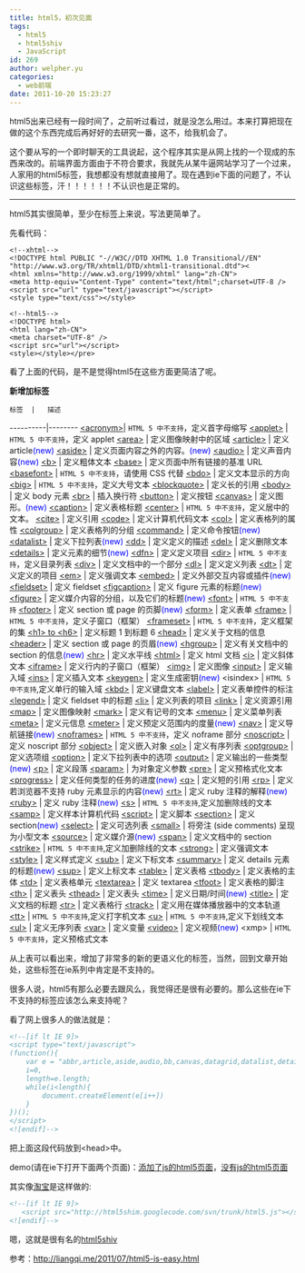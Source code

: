 ```yaml
---
title: html5，初次见面
tags:
  - html5
  - html5shiv
  - JavaScript
id: 269
author: welpher.yu
categories:
  - web前端
date: 2011-10-20 15:23:27
---
```



html5出来已经有一段时间了，之前听过看过，就是没怎么用过。本来打算把现在做的这个东西完成后再好好的去研究一番，这不，给我机会了。

这个要从写的一个即时聊天的工具说起，这个程序其实是从网上找的一个现成的东西来改的。前端界面方面由于不符合要求，我就先从某牛逼网站学习了一个过来，人家用的html5标签，我想都没有想就直接用了。现在遇到ie下面的问题了，不认识这些标签，汗！！！！！！不认识也是正常的。

* * *

html5其实很简单，至少在标签上来说，写法更简单了。

先看代码：

``` html>
<!--xhtml-->
<!DOCTYPE html PUBLIC "-//W3C//DTD XHTML 1.0 Transitional//EN" "http://www.w3.org/TR/xhtml1/DTD/xhtml1-transitional.dtd"><
<html xmlns="http://www.w3.org/1999/xhtml" lang="zh-CN">
<meta http-equiv="Content-Type" content="text/html";charset=UTF-8 />
<script src="url" type="text/javascript"></script>
<style type="text/css"></style>

<!--html5-->
<!DOCTYPE html>
<html lang="zh-CN">
<meta charset="UTF-8" />
<script src="url"></script>
<style></style></pre>
```

看了上面的代码，是不是觉得html5在这些方面更简洁了呢。

**新增加标签**

	标签	|	描述	
----------|--------
[&lt;acronym&gt;](http://www.w3school.com.cn/html5/tag_acronym.asp)| `HTML 5 中不支持`，定义首字母缩写
[&lt;applet&gt;](http://www.w3school.com.cn/html5/tag_applet.asp) | `HTML 5 中不支持`，定义 applet
[&lt;area&gt;](http://www.w3school.com.cn/html5/tag_area.asp) | 定义图像映射中的区域
[&lt;article&gt;](http://www.w3school.com.cn/html5/tag_article.asp) | 定义 article<span style="color: #0000ff;">(new)</span>
[&lt;aside&gt;](http://www.w3school.com.cn/html5/tag_aside.asp) | 定义页面内容之外的内容。<span style="color: #0000ff;">(new)</span>
[&lt;audio&gt;](http://www.w3school.com.cn/html5/tag_audio.asp) | 定义声音内容<span style="color: #0000ff;">(new)</span>
[&lt;b&gt;](http://www.w3school.com.cn/html5/tag_b.asp) | 定义粗体文本
[&lt;base&gt;](http://www.w3school.com.cn/html5/tag_base.asp) | 定义页面中所有链接的基准 URL
[&lt;basefont&gt;](http://www.w3school.com.cn/html5/tag_basefont.asp) | `HTML 5 中不支持`，请使用 CSS 代替
[&lt;bdo&gt;](http://www.w3school.com.cn/html5/tag_bdo.asp) | 定义文本显示的方向
[&lt;big&gt;](http://www.w3school.com.cn/html5/tag_big.asp) | `HTML 5 中不支持`，定义大号文本
[&lt;blockquote&gt;](http://www.w3school.com.cn/html5/tag_blockquote.asp) | 定义长的引用
[&lt;body&gt;](http://www.w3school.com.cn/html5/tag_body.asp) | 定义 body 元素
[&lt;br&gt;](http://www.w3school.com.cn/html5/tag_br.asp) | 插入换行符
[&lt;button&gt;](http://www.w3school.com.cn/html5/tag_button.asp) | 定义按钮
[&lt;canvas&gt;](http://www.w3school.com.cn/html5/tag_canvas.asp) | 定义图形。<span style="color: #0000ff;">(new)</span>
[&lt;caption&gt;](http://www.w3school.com.cn/html5/tag_caption.asp) | 定义表格标题
[&lt;center&gt;](http://www.w3school.com.cn/html5/tag_center.asp) | `HTML 5 中不支持`，定义居中的文本。
[&lt;cite&gt;](http://www.w3school.com.cn/html5/tag_phrase_elements.asp) | 定义引用
[&lt;code&gt;](http://www.w3school.com.cn/html5/tag_phrase_elements.asp) | 定义计算机代码文本
[&lt;col&gt;](http://www.w3school.com.cn/html5/tag_col.asp) | 定义表格列的属性
[&lt;colgroup&gt;](http://www.w3school.com.cn/html5/tag_colgroup.asp) | 定义表格列的分组
[&lt;command&gt;](http://www.w3school.com.cn/html5/tag_command.asp) | 定义命令按钮<span style="color: #0000ff;">(new)</span>
[&lt;datalist&gt;](http://www.w3school.com.cn/html5/tag_datalist.asp) | 定义下拉列表<span style="color: #0000ff;">(new)</span>
[&lt;dd&gt;](http://www.w3school.com.cn/html5/tag_dd.asp) | 定义定义的描述
[&lt;del&gt;](http://www.w3school.com.cn/html5/tag_del.asp) | 定义删除文本
[&lt;details&gt;](http://www.w3school.com.cn/html5/tag_details.asp) | 定义元素的细节<span style="color: #0000ff;">(new)</span>
[&lt;dfn&gt;](http://www.w3school.com.cn/html5/tag_phrase_elements.asp) | 定义定义项目
[&lt;dir&gt;](http://www.w3school.com.cn/html5/tag_dir.asp) | `HTML 5 中不支持`，定义目录列表
[&lt;div&gt;](http://www.w3school.com.cn/html5/tag_div.asp) | 定义文档中的一个部分
[&lt;dl&gt;](http://www.w3school.com.cn/html5/tag_dl.asp) | 定义定义列表
[&lt;dt&gt;](http://www.w3school.com.cn/html5/tag_dt.asp) | 定义定义的项目
[&lt;em&gt;](http://www.w3school.com.cn/html5/tag_phrase_elements.asp) | 定义强调文本
[&lt;embed&gt;](http://www.w3school.com.cn/html5/tag_embed.asp) | 定义外部交互内容或插件<span style="color: #0000ff;">(new)</span>
[&lt;fieldset&gt;](http://www.w3school.com.cn/html5/tag_fieldset.asp) | 定义 fieldset
[&lt;figcaption&gt;](http://www.w3school.com.cn/html5/tag_figcaption.asp) | 定义 figure 元素的标题<span style="color: #0000ff;">(new)</span>
[&lt;figure&gt;](http://www.w3school.com.cn/html5/tag_figure.asp) | 定义媒介内容的分组，以及它们的标题<span style="color: #0000ff;">(new)</span>
[&lt;font&gt;](http://www.w3school.com.cn/html5/tag_font.asp) | `HTML 5 中不支持`
[&lt;footer&gt;](http://www.w3school.com.cn/html5/tag_footer.asp) | 定义 section 或 page 的页脚<span style="color: #0000ff;">(new)</span>
[&lt;form&gt;](http://www.w3school.com.cn/html5/tag_form.asp) | 定义表单
[&lt;frame&gt;](http://www.w3school.com.cn/html5/tag_frame.asp) | `HTML 5 中不支持`，定义子窗口（框架）
[&lt;frameset&gt;](http://www.w3school.com.cn/html5/tag_frameset.asp) | `HTML 5 中不支持`，定义框架的集
[&lt;h1&gt; to &lt;h6&gt;](http://www.w3school.com.cn/html5/tag_hn.asp) | 定义标题 1 到标题 6
[&lt;head&gt;](http://www.w3school.com.cn/html5/tag_head.asp) | 定义关于文档的信息
[&lt;header&gt;](http://www.w3school.com.cn/html5/tag_header.asp) | 定义 section 或 page 的页眉<span style="color: #0000ff;">(new)</span>
[&lt;hgroup&gt;](http://www.w3school.com.cn/html5/tag_hgroup.asp) | 定义有关文档中的 section 的信息<span style="color: #0000ff;">(new)</span>
[&lt;hr&gt;](http://www.w3school.com.cn/html5/tag_hr.asp) | 定义水平线
[&lt;html&gt;](http://www.w3school.com.cn/html5/tag_html.asp) | 定义 html 文档
[&lt;i&gt;](http://www.w3school.com.cn/html5/tag_i.asp) | 定义斜体文本
[&lt;iframe&gt;](http://www.w3school.com.cn/html5/tag_iframe.asp) | 定义行内的子窗口（框架）
[&lt;img&gt;](http://www.w3school.com.cn/html5/tag_img.asp) | 定义图像
[&lt;input&gt;](http://www.w3school.com.cn/html5/tag_input.asp) | 定义输入域
[&lt;ins&gt;](http://www.w3school.com.cn/html5/tag_ins.asp) | 定义插入文本
[&lt;keygen&gt;](http://www.w3school.com.cn/html5/tag_keygen.asp) | 定义生成密钥<span style="color: #0000ff;">(new)</span>
&lt;isindex&gt; | `HTML 5 中不支持`,定义单行的输入域
[&lt;kbd&gt;](http://www.w3school.com.cn/html5/tag_phrase_elements.asp) | 定义键盘文本
[&lt;label&gt;](http://www.w3school.com.cn/html5/tag_label.asp) | 定义表单控件的标注
[&lt;legend&gt;](http://www.w3school.com.cn/html5/tag_legend.asp) | 定义 fieldset 中的标题
[&lt;li&gt;](http://www.w3school.com.cn/html5/tag_li.asp) | 定义列表的项目
[&lt;link&gt;](http://www.w3school.com.cn/html5/tag_link.asp) | 定义资源引用
[&lt;map&gt;](http://www.w3school.com.cn/html5/tag_map.asp) | 定义图像映射
[&lt;mark&gt;](http://www.w3school.com.cn/html5/tag_mark.asp) | 定义有记号的文本
[&lt;menu&gt;](http://www.w3school.com.cn/html5/tag_menu.asp) | 定义菜单列表
[&lt;meta&gt;](http://www.w3school.com.cn/html5/tag_meta.asp) | 定义元信息
[&lt;meter&gt;](http://www.w3school.com.cn/html5/tag_meter.asp) | 定义预定义范围内的度量<span style="color: #0000ff;">(new)</span>
[&lt;nav&gt;](http://www.w3school.com.cn/html5/tag_nav.asp) | 定义导航链接<span style="color: #0000ff;">(new)</span>
[&lt;noframes&gt;](http://www.w3school.com.cn/html5/tag_noframes.asp) | `HTML 5 中不支持`，定义 noframe 部分
[&lt;noscript&gt;](http://www.w3school.com.cn/html5/tag_noscript.asp) | 定义 noscript 部分
[&lt;object&gt;](http://www.w3school.com.cn/html5/tag_object.asp) | 定义嵌入对象
[&lt;ol&gt;](http://www.w3school.com.cn/html5/tag_ol.asp)  | 定义有序列表
[&lt;optgroup&gt;](http://www.w3school.com.cn/html5/tag_optgroup.asp)  | 定义选项组
[&lt;option&gt;](http://www.w3school.com.cn/html5/tag_option.asp)  | 定义下拉列表中的选项
[&lt;output&gt;](http://www.w3school.com.cn/html5/tag_output.asp)  | 定义输出的一些类型<span style="color: #0000ff;">(new)</span>
[&lt;p&gt;](http://www.w3school.com.cn/html5/tag_p.asp)  | 定义段落
[&lt;param&gt;](http://www.w3school.com.cn/html5/tag_param.asp)  | 为对象定义参数
[&lt;pre&gt;](http://www.w3school.com.cn/html5/tag_pre.asp)  | 定义预格式化文本
[&lt;progress&gt;](http://www.w3school.com.cn/html5/tag_progress.asp)  | 定义任何类型的任务的进度<span style="color: #0000ff;">(new)</span>
[&lt;q&gt;](http://www.w3school.com.cn/html5/tag_q.asp)  | 定义短的引用
[&lt;rp&gt;](http://www.w3school.com.cn/html5/tag_rp.asp)  | 定义若浏览器不支持 ruby 元素显示的内容<span style="color: #0000ff;">(new)</span>
[&lt;rt&gt;](http://www.w3school.com.cn/html5/tag_rt.asp)  | 定义 ruby 注释的解释<span style="color: #0000ff;">(new)</span>
[&lt;ruby&gt;](http://www.w3school.com.cn/html5/tag_ruby.asp)  | 定义 ruby 注释<span style="color: #0000ff;">(new)</span>
[&lt;s&gt;](http://www.w3school.com.cn/html5/tag_s.asp)  | `HTML 5 中不支持`,定义加删除线的文本
[&lt;samp&gt;](http://www.w3school.com.cn/html5/tag_phrase_elements.asp)  | 定义样本计算机代码
[&lt;script&gt;](http://www.w3school.com.cn/html5/tag_script.asp)  | 定义脚本
[&lt;section&gt;](http://www.w3school.com.cn/html5/tag_section.asp)  | 定义 section<span style="color: #0000ff;">(new)</span>
[&lt;select&gt;](http://www.w3school.com.cn/html5/tag_select.asp)  | 定义可选列表
[&lt;small&gt;](http://www.w3school.com.cn/html5/tag_small.asp)  | 将旁注 (side comments) 呈现为小型文本
[&lt;source&gt;](http://www.w3school.com.cn/html5/tag_source.asp)  | 定义媒介源<span style="color: #0000ff;">(new)</span>
[&lt;span&gt;](http://www.w3school.com.cn/html5/tag_span.asp)  | 定义文档中的 section
[&lt;strike&gt;](http://www.w3school.com.cn/html5/tag_strike.asp)  | `HTML 5 中不支持`,定义加删除线的文本
[&lt;strong&gt;](http://www.w3school.com.cn/html5/tag_phrase_elements.asp)  | 定义强调文本
[&lt;style&gt;](http://www.w3school.com.cn/html5/tag_style.asp)  | 定义样式定义
[&lt;sub&gt;](http://www.w3school.com.cn/html5/tag_sup_sub.asp)  | 定义下标文本
[&lt;summary&gt;](http://www.w3school.com.cn/html5/tag_summary.asp)  | 定义 details 元素的标题<span style="color: #0000ff;">(new)</span>
[&lt;sup&gt;](http://www.w3school.com.cn/html5/tag_sup_sub.asp)  | 定义上标文本
[&lt;table&gt;](http://www.w3school.com.cn/html5/tag_table.asp)  | 定义表格
[&lt;tbody&gt;](http://www.w3school.com.cn/html5/tag_tbody.asp)  | 定义表格的主体
[&lt;td&gt;](http://www.w3school.com.cn/html5/tag_td.asp)  | 定义表格单元
[&lt;textarea&gt;](http://www.w3school.com.cn/html5/tag_textarea.asp)  | 定义 textarea
[&lt;tfoot&gt;](http://www.w3school.com.cn/html5/tag_tfoot.asp)  | 定义表格的脚注
[&lt;th&gt;](http://www.w3school.com.cn/html5/tag_th.asp)  | 定义表头
[&lt;thead&gt;](http://www.w3school.com.cn/html5/tag_thead.asp)  | 定义表头
[&lt;time&gt;](http://www.w3school.com.cn/html5/tag_time.asp)  | 定义日期/时间<span style="color: #0000ff;">(new)</span>
[&lt;title&gt;](http://www.w3school.com.cn/html5/tag_title.asp)  | 定义文档的标题
[&lt;tr&gt;](http://www.w3school.com.cn/html5/tag_tr.asp)  | 定义表格行
[&lt;track&gt;](http://www.w3school.com.cn/html5/tag_track.asp)  | 定义用在媒体播放器中的文本轨道
[&lt;tt&gt;](http://www.w3school.com.cn/html5/tag_tt.asp)  | `HTML 5 中不支持`,定义打字机文本
[&lt;u&gt;](http://www.w3school.com.cn/html5/tag_u.asp)  | `HTML 5 中不支持`,定义下划线文本
[&lt;ul&gt;](http://www.w3school.com.cn/html5/tag_ul.asp)  | 定义无序列表
[&lt;var&gt;](http://www.w3school.com.cn/html5/tag_phrase_elements.asp) | 定义变量
[&lt;video&gt;](http://www.w3school.com.cn/html5/tag_video.asp) | 定义视频<span style="color: #0000ff;">(new)</span>
&lt;xmp&gt; | `HTML 5 中不支持`，定义预格式文本

从上表可以看出来，增加了非常多的新的更语义化的标签，当然，回到文章开始处，这些标签在ie系列中肯定是不支持的。

很多人说，html5有那么必要去跟风么，我觉得还是很有必要的。那么这些在ie下不支持的标签应该怎么来支持呢？

看了网上很多人的做法就是：

``` html
<!--[if lt IE 9]>
<script type="text/javascript">
(function(){
	var e = "abbr,article,aside,audio,bb,canvas,datagrid,datalist,details,dialog,eventsource,figure,footer,hgroup,header,mark,menu,meter,nav,output,progress,section,time,video".split(','),
	i=0,
	length=e.length;
	while(i<length){
		document.createElement(e[i++])
	}
})();
</script>
<![endif]-->
```

把上面这段代码放到\<head\>中。

demo(请在ie下打开下面两个页面)：[添加了js的html5页面](/imgs/2011/html5-ie-test-withjs.html "html5标签 ie 测试 有js")，[没有js的html5页面](/imgs/2011/html5-ie-test-withoutjs.html "html5标签 ie 测试 无js")

其实像[淘宝](http://www.taobao.com "淘宝")是这样做的:

``` html
<!--[if lt IE 9]>
   <script src="http://html5shim.googlecode.com/svn/trunk/html5.js"></script>
<![endif]-->
```

嗯，这就是很有名的[html5shiv](http://code.google.com/p/html5shiv/)

参考：http://liangqi.me/2011/07/html5-is-easy.html
